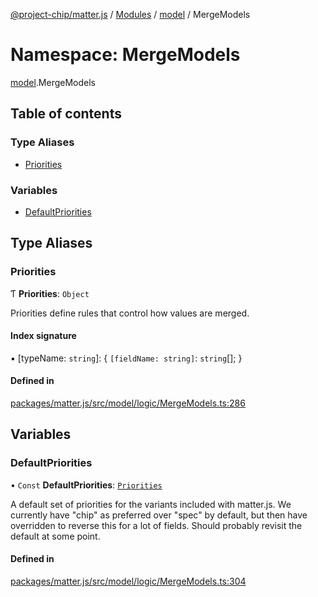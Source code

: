 [@project-chip/matter.js](../README.md) / [Modules](../modules.md) / [model](model.md) / MergeModels

# Namespace: MergeModels

[model](model.md).MergeModels

## Table of contents

### Type Aliases

- [Priorities](model.MergeModels.md#priorities)

### Variables

- [DefaultPriorities](model.MergeModels.md#defaultpriorities)

## Type Aliases

### Priorities

Ƭ **Priorities**: `Object`

Priorities define rules that control how values are merged.

#### Index signature

▪ [typeName: `string`]: { `[fieldName: string]`: `string`[];  }

#### Defined in

[packages/matter.js/src/model/logic/MergeModels.ts:286](https://github.com/project-chip/matter.js/blob/ac2c2688/packages/matter.js/src/model/logic/MergeModels.ts#L286)

## Variables

### DefaultPriorities

• `Const` **DefaultPriorities**: [`Priorities`](model.MergeModels.md#priorities)

A default set of priorities for the variants included with matter.js.
We currently have "chip" as preferred over "spec" by default, but then
have overridden to reverse this for a lot of fields.  Should probably
revisit the default at some point.

#### Defined in

[packages/matter.js/src/model/logic/MergeModels.ts:304](https://github.com/project-chip/matter.js/blob/ac2c2688/packages/matter.js/src/model/logic/MergeModels.ts#L304)
